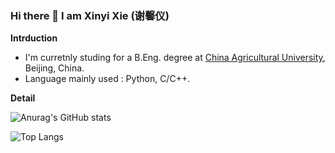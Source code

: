 ### Hi there 👋 I am Xinyi Xie (谢馨仪)

**Intrduction**

<!-- - I'm currently working. -->
- I'm curretnly studing for a B.Eng. degree at [China Agricultural University](http://en.cau.edu.cn/), Beijing, China.  
- Language mainly used : Python, C/C++.
<!--
- I'm working in [EPIC-LAB](https://pku-epic.github.io/), [CFCS](https://cfcs.pku.edu.cn/english/), [Peking University](https://english.pku.edu.cn/) as a research assistant.
- I once worked in Suzhou Zhito Tech. as a vision algorithm intern.
- I'm currently working on 3d vision & robotics, especially on active 3d scene understanding. 
- Reach me at my Wechat : mfp-0610.
-->
<!-- - I'm currently learning HPC & distributed system. -->
<!-- - 👯 I’m looking to collaborate on ...
- 🤔 I’m looking for help with ...
- 💬 Ask me about ... -->
<!-- - 😄 Pronouns: ...
- ⚡ Fun fact: ... -->
<!---
- 👋 Hi, I’m @xxyen
- 👀 I’m interested in ...
- 🌱 I’m currently learning ...
- 💞️ I’m looking to collaborate on ...
- 📫 How to reach me ...
-->

**Detail**

![Anurag's GitHub stats](https://github-readme-stats.vercel.app/api?username=xxyen)

![Top Langs](https://github-readme-stats.vercel.app/api/top-langs/?username=xxyen)

<!-- &hide=javascript,html -->

